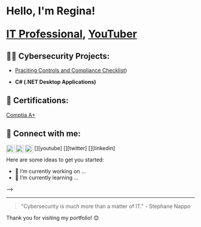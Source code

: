 <h1>Hello, I'm Regina! 

  
<a href="https://www.linkedin.com/in/reginadeanreed/">IT Professional</a>, <a href="https://www.youtube.com/@ReginaDeanReed">YouTuber</a></h1>



<h2>👨‍💻 Cybersecurity Projects:</h2>

  - [Praciting Controls and Compliance Checklist](https://github.com/RDReed/ControlsandComplianceChecklist/blob/f0eafb18fd06f107c55dda0a965df11b81838078/README.md))


- <b>C# (.NET Desktop Applications)</b>

 <h2>📜 Certifications:</h2>
  
    
  [Comptia A+](https://github.com/RDReed/RDReed/blob/561bdb5397473a0ca7125c1d4b263275de31c2ac/CompTIa%20A%2B%2B.PDF)

<h2> 🤳 Connect with me:</h2>

[<img align="left" alt="JoshMadakor | YouTube" width="22px" src="https://cdn.jsdelivr.net/npm/simple-icons@v3/icons/youtube.svg" />][youtube]
[<img align="left" alt="JoshMadakor | Twitter" width="22px" src="https://cdn.jsdelivr.net/npm/simple-icons@v3/icons/twitter.svg" />][twitter]
[<img align="left" alt="JoshMadakor | LinkedIn" width="22px" src="https://cdn.jsdelivr.net/npm/simple-icons@v3/icons/linkedin.svg" />][linkedin]



Here are some ideas to get you started:

- 🔭 I’m currently working on ...
- 🌱 I’m currently learning ...


-->


---

> "Cybersecurity is much more than a matter of IT." - Stephane Nappo

Thank you for visiting my portfolio! 😊

<!---
RDReed/RDReed is a ✨ special ✨ repository because its `README.md` (this file) appears on your GitHub profile.
You can click the Preview link to take a look at your changes.
--->
